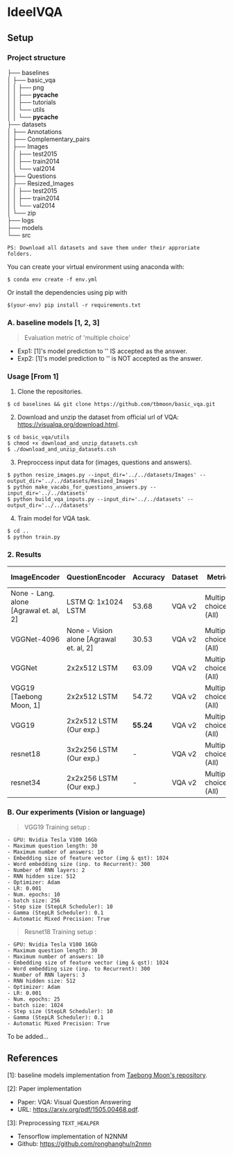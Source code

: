 # IdeelVQA

## Setup
### Project structure 

├── baselines\
│   ├── basic_vqa\
│   │   ├── png\
│   │   ├── __pycache__\
│   │   ├── tutorials\
│   │   └── utils\
│   │       └── __pycache__\
├── datasets\
│   ├── Annotations\
│   ├── Complementary_pairs\
│   ├── Images\
│   │   ├── test2015\
│   │   ├── train2014\
│   │   └── val2014\
│   ├── Questions\
│   ├── Resized_Images\
│   │   ├── test2015\
│   │   ├── train2014\
│   │   └── val2014\
│   └── zip\
├── logs\
├── models\
└── src

`PS: Download all datasets and save them under their approriate folders.`

You can create your virtual environment using anaconda with:
```
$ conda env create -f env.yml
```
Or install the dependencies using pip with
```
$(your-env) pip install -r requirements.txt
```
### A. baseline models [1, 2, 3]
> Evaluation metric of 'multiple choice'
- Exp1: [1]'s model prediction to '<unk>' IS accepted as the answer.
- Exp2: [1]'s model prediction to '<unk>' is NOT accepted as the answer.
### Usage [From 1]

1. Clone the repositories.
```
$ cd baselines && git clone https://github.com/tbmoon/basic_vqa.git
```
2. Download and unzip the dataset from official url of VQA: https://visualqa.org/download.html.
```
$ cd basic_vqa/utils
$ chmod +x download_and_unzip_datasets.csh
$ ./download_and_unzip_datasets.csh
```
3. Preproccess input data for (images, questions and answers).
```
$ python resize_images.py --input_dir='../../datasets/Images' --output_dir='../../datasets/Resized_Images'  
$ python make_vacabs_for_questions_answers.py --input_dir='../../datasets'
$ python build_vqa_inputs.py --input_dir='../../datasets' --output_dir='../../datasets'
```

4. Train model for VQA task.
```
$ cd ..
$ python train.py
```

### 2. Results
<div>
<center>

| ImageEncoder | QuestionEncoder | Accuracy | Dataset |  Metric | # Epochs |
|--------------|-----------------|------| ------- | ------ | ---- |
| None - Lang. alone [Agrawal et. al, 2] |LSTM Q: 1x1024 LSTM | 53.68 | VQA v2 | Multiple choice (All)| - |
| VGGNet-4096|None - Vision alone [Agrawal et. al, 2] | 30.53 | VQA v2 |  Multiple choice (All)| - |
| VGGNet | 2x2x512 LSTM| 63.09 | VQA v2 |  Multiple choice (All)| - |
| VGG19 [Taebong Moon, 1]| 2x2x512 LSTM| 54.72 | VQA v2 | Multiple choice (All) | 30 |
| VGG19| 2x2x512 LSTM (Our exp.)| **55.24** | VQA v2 | Multiple choice (All) | 10 |
| resnet18| 3x2x256 LSTM (Our exp.)| - | VQA v2 | Multiple choice (All) | 25 |
| resnet34| 2x2x256 LSTM (Our exp.)| - | VQA v2 | Multiple choice (All) | 10 |

</center>
</div>

### B. Our experiments (Vision or language)
> VGG19 Training setup :

    - GPU: Nvidia Tesla V100 16Gb
    - Maximum question length: 30
    - Maximum number of answers: 10
    - Embedding size of feature vector (img & qst): 1024
    - Word embedding size (inp. to Recurrent): 300
    - Number of RNN layers: 2
    - RNN hidden size: 512
    - Optimizer: Adam
    - LR: 0.001
    - Num. epochs: 10
    - batch size: 256
    - Step size (StepLR Scheduler): 10
    - Gamma (StepLR Scheduler): 0.1
    - Automatic Mixed Precision: True

> Resnet18 Training setup :

    - GPU: Nvidia Tesla V100 16Gb
    - Maximum question length: 30
    - Maximum number of answers: 10
    - Embedding size of feature vector (img & qst): 1024
    - Word embedding size (inp. to Recurrent): 300
    - Number of RNN layers: 3
    - RNN hidden size: 512
    - Optimizer: Adam
    - LR: 0.001
    - Num. epochs: 25
    - batch size: 1024
    - Step size (StepLR Scheduler): 10
    - Gamma (StepLR Scheduler): 0.1
    - Automatic Mixed Precision: True

To be added...

## References
[1]: baseline models implementation from [Taebong Moon's repository](https://github.com/tbmoon/basic_vqa).

[2]: Paper implementation
 - Paper: VQA: Visual Question Answering
 - URL: https://arxiv.org/pdf/1505.00468.pdf.

[3]: Preprocessing `TEXT_HEALPER`
 - Tensorflow implementation of N2NNM
 - Github: https://github.com/ronghanghu/n2nmn